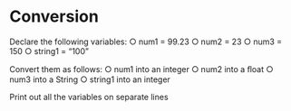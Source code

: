 # Conversion

Declare the following variables:
○
num1 = 99.23
○
num2 = 23
○
num3 = 150
○
string1 = “100”

Convert them as follows:
○
num1 into an integer
○
num2 into a ﬂoat
○
num3 into a String
○
string1 into an integer

Print out all the variables on separate lines
